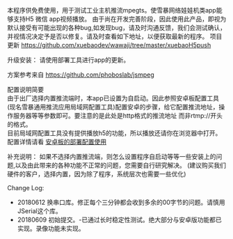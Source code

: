 ﻿本程序供免费使用，用于测试工业主机推流mpegts。使雪暴网络娃娃机类app能够支持H5 微信 app视频播放。
由于尚在开发完善阶段，因此使用此产品，即视为默认接受有可能出现的各种bug,如发现bug，请及时沟通反馈，我们会测试确认，并视情况决定予是否以修复。请及时查看如下地址，以便获取最新的程序。
项目更新
https://github.com/xuebaodev/wawaji/tree/master/xuebaoH5push

升级安装：
请使用部署工具进行app的更新。


方案参考来自
https://github.com/phoboslab/jsmpeg


配置说明简要<br>
由于出厂选择内置推流端时，本app已设置为自启动。因此参照安卓板配置工具(现名雪暴通用推流应用局域网配置工具)配置安卓的步骤，给它配置推流地址，操作服务器等等参数即可。要注意的是此处是http格式的推流地址 而非rtmp://开头的格式。
<br>目前局域网配置工具没有提供播放h5的功能，所以播放还请你在浏览器中打开。<br>
配置详情请看
[安卓板的部署配置使用](https://github.com/xuebaodev/wawaji/wiki/%E5%AE%89%E5%8D%93%E7%89%88%E5%A8%83%E5%A8%83%E6%9C%BA%E5%AE%89%E8%A3%85%E9%83%A8%E7%BD%B2%E6%8C%87%E5%8D%97)


补充说明：
如果不选择内置推流端，则怎么设置程序自启动等等一些安装上的问题,以及由此带来的各种功能不正常的问题，您需要自行研究解决。
(建议购买我们硬件的客户，选择内置，因为除了程序，系统层次也需要一些优化)


Change Log:
* 20180612 换串口库。修正每个三分钟都会收到多余的00字节的问题。请慎用JSerial这个库。
* 20180609 初始提交。-已通过长时稳定性测试。绝大部分与安卓版功能都已实现。录像功能未实现。

